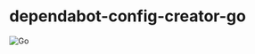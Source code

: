 # dependabot-config-creator-go

![Go](https://github.com/roptaty/dependabot-config-creator-go/workflows/Go/badge.svg)
